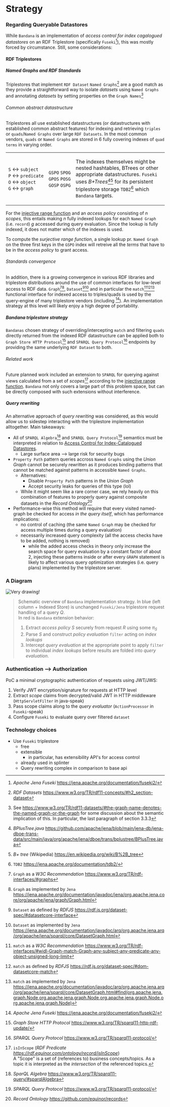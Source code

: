 # Strategy


### Regarding Queryable Datastores
While `Bandana` is an implementation of *access control for index cagalogued datastores* on an RDF Triplestore (specifically `Fuseki`[^FUSEKI]), this was mostly forced by circumstance. Still, some considerations:

#### RDF Triplestores
##### Named Graphs and RDF Standards
Triplestores that implement `RDF Dataset` `Named Graphs`[^NG] are a good match as they provide a straightforward way to isolate *datasets* using `Named Graphs` and annotating *datasets* by setting properties on the `Graph Names`[^GN]

###### Common abstract datastructure
Triplestores all use established datastructures (or datastructures with established common abstract features) for indexing and retrieving `triples` or `quads`/`Named Graphs` over large `RDF Datasets`. In the most common vendors, `quads` or `Named Graphs` are stored in 6 fully covering indexes of `quad terms` in varying order.

<table><tr>
<td>

`S`&nbsp;↔&nbsp;`subject`  
`P`&nbsp;↔&nbsp;`predicate`  
`O`&nbsp;↔&nbsp;`object`  
`G`&nbsp;↔&nbsp;`graph`  

</td>
<td>

`GSPO`&nbsp;`SPOG`  
`GPOS`&nbsp;`POSG`  
`GOSP`&nbsp;`OSPG`  

</td>
<td>

The indexes themselves might be nested hashtables, BTrees or other appropriate datastructures. `Fuseki` uses *B+Trees*[^jenaBPT][^wikiBPT] for its persistent triplestore storage `TDB2`[^TDB2] which `Bandana` targets.

</td>
</tr></table>

For the [injective range function](theory.md/#range-functions) and an *access policy* consisting of $n$ *scopes*, this entails making $n$ fully indexed lookups for each `Named Graph` (i.e. `record`) $g$ accessed during query evaluation. Since the lookup is fully indexed, it does not matter which of the indexes is used.

To compute the *surjective range function*, a single lookup pr. `Named Graph` on the three first keys in the `GSPO` index will retreive all the *terms* that have to be in the *access policy* to grant access.

###### Standards convergence
In addition, there is a growing convergence in various RDF libraries and triplestore distributions around the use of common interfaces for low-level access to RDF data. `Graph`[^rdfGRAPH][^jenaGRAPH], `Dataset`[^rdfjsDATASET][^jenaDATASET] and in particular the `match`[^rdfMATCH][^rdfjsMATCH][^jenaMATCH] functional interface for indexed access to triples/quads is used by the query-engine of many triplestore vendors (including [^FUSEKI]). An implementation strategy at this level will likely enjoy a high degree of portability.

##### Bandana triplestore strategy

`Bandanas` chosen strategy of overriding/intercepting `match` and filtering `quads` directly returned from the indexed RDF datastructure can be applied both  to `Graph Store HTTP Protocol`[^GSP] and `SPARQL Query Protocol`[^SQP] endpoints by providing the same underlying `RDF Dataset` to both. 

###### Related work

Future planned work included an extension to `SPARQL` for querying against views calculated from a set of *scopes*[^SCO] according to the [injective range function](theory.md#range-functions). `Bandana` not only covers a large part of this problem space, but can be directly composed with such extensions without interference.

##### Query rewriting
An alternative approach of *query rewriting* was considered, as this would allow us to sidestep interacting with the triplestore implementation alltogether. Main takeaways:
- All of `SPARQL Algebra`[^ALG] and `SPARQL Query Protocol`[^SQP] semantics must be interpreted in relation to [Access Control for Index-Catalogued Datastores](theory.md). 
  - Large surface area ⟶ large risk for security bugs 
- `Property Path` pattern queries accross `Named Graphs` using the *Union Graph* cannot be securely rewritten as it produces binding patterns that cannot be matched against patterns in accessible `Named Graphs`.
  - Alternatives:
    - Disable `Property Path` patterns in the *Union Graph*
    - Accept security leaks for queries of this type (lol)
  - While it might seem like a rare corner case, we rely heavily on this combination of features to properly query against composite datasets in the *Record Ontology*[^RO]
- Performance-wise this method will require that every visited named-graph be checked for access *in the query itself*, which has performance implications: 
  - no control of caching (the same `Named Graph` may be checked for access multiple times during a query evaluation)
  - necessarily increased query complexity (all the access checks have to be added, nothing is removed)
    - while the added access checks in theory only increase the search space for query evaluation by a constant factor of about 2, injecting these patterns inside or after every `GRAPH` statement is likely to affect various query optimization strategies (i.e. query plans) implemented by the triplestore server.

### A Diagram

![Very drawing!](scope_access_evaluation.svg)

>Schematic overview of `Bandana` implementation strategy. In blue (left column + $\text{Indexed Store}$) is unchanged `Fuseki/Jena` triplestore request handling of a query $Q$.  
>In red is `Bandana` extension behavior:
> 1. Extract *access policy* $S$ securely from request $R$ using some $\pi_S$
> 2. Parse $S$ and construct *policy evaluation* `filter` acting on *index lookups*
> 3. Intercept *query evaluation* at the appropriate point to apply `filter` to individual *index lookups* before results are folded into *query evaluation*.


### Authentication ⟶ Authorization
PoC a minimal cryptographic authentication of requests using JWT/JWS:
1. Verify JWT encryption/signature for requests at HTTP level
2. Extract *scope* claims from decrypted/valid JWT in HTTP middleware (`HttpServletFilter` in java-speak)
3. Pass scope claims along to the *query evaluator* (`ActionProcessor` in `Fuseki`-speak)
4. Configure `Fuseki` to evaluate query over filtered `dataset`


### Technology choices
- Use `Fuseki` triplestore
  - free
  - extensible
    - in particular, has extensibility API's for access control
  - already used in splinter
  - Query rewriting complex in comparison to base api 


[^RO]:*Record Ontology* https://github.com/equinor/records
[^FUSEKI]: *Apache Jena Fuseki* https://jena.apache.org/documentation/fuseki2/
[^NG]: *RDF Datasets* https://www.w3.org/TR/rdf11-concepts/#h2_section-dataset
[^jenaBPT]: *BPlusTree.java* https://github.com/apache/jena/blob/main/jena-db/jena-dboe-trans-data/src/main/java/org/apache/jena/dboe/trans/bplustree/BPlusTree.java
[^wikiBPT]: *B+ tree* (Wikipedia) https://en.wikipedia.org/wiki/B%2B_tree
[^TDB2]: `TDB2` https://jena.apache.org/documentation/tdb2/
[^GN]: See https://www.w3.org/TR/rdf11-datasets/#the-graph-name-denotes-the-named-graph-or-the-graph for some discussion about the semantic implication of this. In particular, the last paragraph of section 3.3.3
[^rdfGRAPH]: `Graph` as a *W3C Recommendation* https://www.w3.org/TR/rdf-interfaces/#graphs
[^jenaGRAPH]: `Graph` as implemented by `Jena` https://jena.apache.org/documentation/javadoc/jena/org.apache.jena.core/org/apache/jena/graph/Graph.html
[^rdfjsDATASET]: `Dataset` as defined by *RDFJS* https://rdf.js.org/dataset-spec/#datasetcore-interface
[^jenaDATASET]: `Dataset` as implemented by `Jena` https://jena.apache.org/documentation/javadoc/arq/org.apache.jena.arq/org/apache/jena/sparql/core/DatasetGraph.html
[^rdfMATCH]: `match` as a *W3C Recommendation* https://www.w3.org/TR/rdf-interfaces/#widl-Graph-match-Graph-any-subject-any-predicate-any-object-unsigned-long-limit
[^rdfjsMATCH]: `match` as defined by *RDFJS* https://rdf.js.org/dataset-spec/#dom-datasetcore-match
[^jenaMATCH]: `match` as implemented by `Jena` https://jena.apache.org/documentation/javadoc/arq/org.apache.jena.arq/org/apache/jena/sparql/core/DatasetGraph.html#find(org.apache.jena.graph.Node,org.apache.jena.graph.Node,org.apache.jena.graph.Node,org.apache.jena.graph.Node)
[^ALG]: *SparQL Algebra* https://www.w3.org/TR/sparql11-query/#sparqlAlgebra
[^GSP]: *Graph Store HTTP Protocol* https://www.w3.org/TR/sparql11-http-rdf-update/
[^SCO]: `isInScope` (*RDF Predicate https://rdf.equinor.com/ontology/record/isInScope*)  
	A "Scope" is a set of (references to) business concepts/topics. As a topic it is interpreted as the *intersection* of  the referenced topics. 

[^SQP]: *SPARQL Query Protocol* https://www.w3.org/TR/sparql11-protocol/